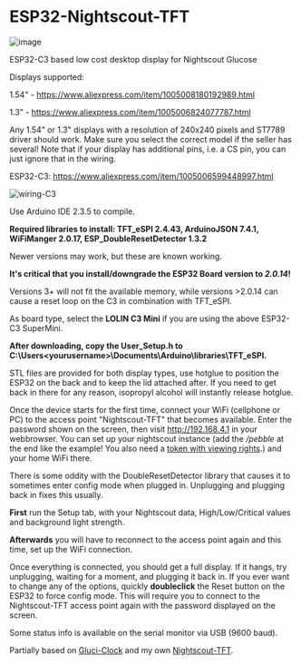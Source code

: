 # ESP32-Nightscout-TFT
![image](https://github.com/user-attachments/assets/3c873dd6-202d-4296-86c1-1da339f6a62e)


ESP32-C3 based low cost desktop display for Nightscout Glucose

Displays supported:

1.54" - https://www.aliexpress.com/item/1005008180192989.html

1.3" - https://www.aliexpress.com/item/1005006824077787.html

Any 1.54" or 1.3" displays with a resolution of 240x240 pixels and ST7789 driver should work. Make sure you select the correct model if the seller has several!
Note that if your display has additional pins, i.e. a CS pin, you can just ignore that in the wiring.

ESP32-C3:
https://www.aliexpress.com/item/1005006599448997.html

![wiring-C3](https://github.com/user-attachments/assets/eaa8e22f-1cd9-4673-a234-814b33b1991a)

Use Arduino IDE 2.3.5 to compile.

**Required libraries to install: TFT_eSPI 2.4.43, ArduinoJSON 7.4.1, WiFiManger 2.0.17, ESP_DoubleResetDetector 1.3.2**

Newer versions may work, but these are known working.


**It's critical that you install/downgrade the ESP32 Board version to _2.0.14_!**

Versions 3+ will not fit the available memory, while versions >2.0.14 can cause a reset loop on the C3 in combination with TFT_eSPI.

As board type, select the **LOLIN C3 Mini** if you are using the above ESP32-C3 SuperMini.

**After downloading, copy the User_Setup.h to C:\Users\<yourusername>\\Documents\Arduino\libraries\TFT_eSPI.**

STL files are provided for both display types, use hotglue to position the ESP32 on the back and to keep the lid attached after.
If you need to get back in there for any reason, isopropyl alcohol will instantly release hotglue.

Once the device starts for the first time, connect your WiFi (cellphone or PC) to the access point "Nightscout-TFT" that becomes available. Enter the password shown on the screen, then visit http://192.168.4.1 in your webbrowser.
You can set up your nightscout instance (add the _/pebble_ at the end like the example! You also need a [token with viewing rights](https://nightscout.github.io/nightscout/security/#create-a-token).) and your home WiFi there.

There is some oddity with the DoubleResetDetector library that causes it to sometimes enter config mode when plugged in. Unplugging and plugging back in fixes this usually.

**First** run the Setup tab, with your Nightscout data, High/Low/Critical values and background light strength.

**Afterwards** you will have to reconnect to the access point again and this time, set up the WiFi connection.

Once everything is connected, you should get a full display. If it hangs, try unplugging, waiting for a moment, and plugging it back in.
If you ever want to change any of the options, quickly **doubleclick** the Reset button on the ESP32 to force config mode. This will require you to connect to the Nightscout-TFT access point again with the password displayed on the screen.

Some status info is available on the serial monitor via USB (9600 baud).

Partially based on [Gluci-Clock](https://github.com/Frederic1000/gluci-clock/) and my own [Nightscout-TFT](https://github.com/Arakon/Nightscout-TFT).
